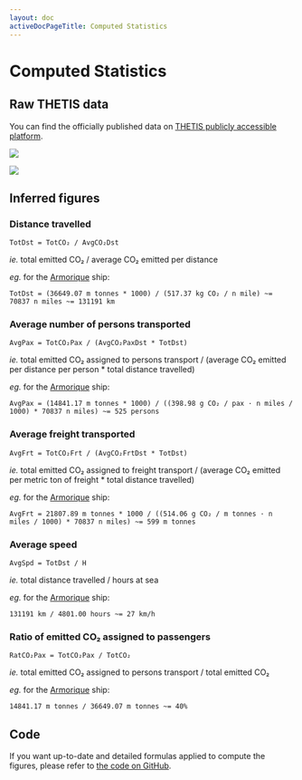 ```yaml
---
layout: doc
activeDocPageTitle: Computed Statistics
---
```


# Computed Statistics

## Raw THETIS data

You can find the officially published data on [THETIS publicly accessible platform](https://mrv.emsa.europa.eu/#public/emission-report).

![](/img/thetis-stats-1.png)

![](/img/thetis-stats-2.png)

## Inferred figures

### Distance travelled

`TotDst = TotCO₂ / AvgCO₂Dst`

*ie.* total emitted CO₂ / average CO₂ emitted per distance

*eg.* for the [Armorique](https://www.greenferries.org/ships/armorique-9364980) ship:

`TotDst = (36649.07 m tonnes * 1000) / (517.37 kg CO₂ / n mile) ~= 70837 n miles ~= 131191 km`

### Average number of persons transported

`AvgPax = TotCO₂Pax / (AvgCO₂PaxDst * TotDst)`

*ie.* total emitted CO₂ assigned to persons transport / (average CO₂ emitted per distance per person * total distance travelled)

*eg.* for the [Armorique](https://www.greenferries.org/ships/armorique-9364980) ship:

`AvgPax = (14841.17 m tonnes * 1000) / ((398.98
  g CO₂ / pax · n miles / 1000) * 70837 n miles) ~= 525 persons`

### Average freight transported

`AvgFrt = TotCO₂Frt / (AvgCO₂FrtDst * TotDst)`

*ie.* total emitted CO₂ assigned to freight transport / (average CO₂ emitted per metric ton of freight * total distance travelled)

*eg.* for the [Armorique](https://www.greenferries.org/ships/armorique-9364980) ship:

`AvgFrt = 21807.89 m tonnes * 1000 / ((514.06 g CO₂ / m tonnes · n miles / 1000) * 70837 n miles) ~= 599 m tonnes`

### Average speed

`AvgSpd = TotDst / H`

*ie.* total distance travelled / hours at sea

*eg.* for the [Armorique](https://www.greenferries.org/ships/armorique-9364980) ship:

`131191 km / 4801.00 hours ~= 27 km/h`

### Ratio of emitted CO₂ assigned to passengers

`RatCO₂Pax = TotCO₂Pax / TotCO₂`

*ie.* total emitted CO₂ assigned to persons transport / total emitted CO₂

*eg.* for the [Armorique](https://www.greenferries.org/ships/armorique-9364980) ship:

`14841.17 m tonnes / 36649.07 m tonnes ~= 40%`

## Code

If you want up-to-date and detailed formulas applied to compute the figures, please refer to [the code on GitHub](https://github.com/greenferries/greenferries).
